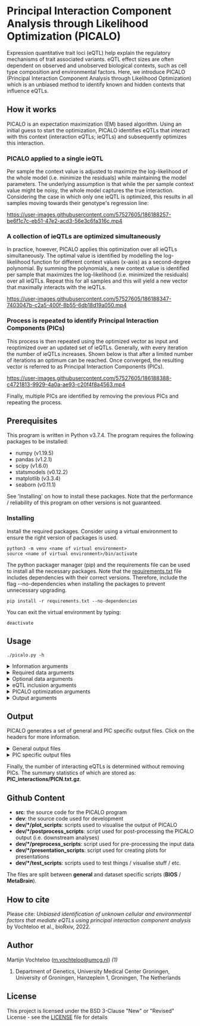 # Principal Interaction Component Analysis through Likelihood Optimization (PICALO)

Expression quantitative trait loci (eQTL) help explain the regulatory mechanisms of trait associated variants. eQTL effect sizes are often dependent on observed and unobserved biological contexts, such as cell type composition and environmental factors. Here, we introduce PICALO (Principal Interaction Component Analysis through Likelihood Optimization) which is an unbiased method to identify known and hidden contexts that influence eQTLs.

## How it works

PICALO is an expectation maximization (EM) based algorithm. Using an initial guess to start the optimization, PICALO identifies eQTLs that interact with this context (interaction eQTLs; ieQTLs) and subsequently optimizes this interaction. 

### PICALO applied to a single ieQTL
Per sample the context value is adjusted to maximize the log-likelihood of the whole model (i.e. minimize the residuals) while maintaining the model parameters. The underlying assumption is that while the per sample context value might be noisy, the whole model captures the true interaction. Considering the case in which only one ieQTL is optimized, this results in all samples moving towards their genotype's regression line:

https://user-images.githubusercontent.com/57527605/186188257-be6f1c7c-eb51-47e2-acd3-56e3c6fa316c.mp4

### A collection of ieQTLs are optimized simultaneously
In practice, however, PICALO applies this optimization over all ieQTLs simultaneously. The optimal value is identified by modelling the log-likelihood function for different context values (x-axis) as a second-degree polynomial. By summing the polynomials, a new context value is identified per sample that maximizes the log-likelihood (i.e. minimized the residuals) over all ieQTLs. Repeat this for all samples and this will yield a new vector that maximally interacts with the ieQTLs. 

https://user-images.githubusercontent.com/57527605/186188347-7403047b-c2a5-400f-8b55-6db18d19a050.mp4

### Process is repeated to identify Principal Interaction Components (PICs)
This process is then repeated using the optimized vector as input and reoptimized over an updated set of ieQTLs. Generally, with every iteration the number of ieQTLs increases. Shown below is that after a limited number of iterations an optimum can be reached. Once converged, the resulting vector is referred to as Principal Interaction Components (PICs).

https://user-images.githubusercontent.com/57527605/186188388-c4721813-9929-4a0a-ae93-c20f4f8a4563.mp4

Finally, multiple PICs are identified by removing the previous PICs and repeating the process.

## Prerequisites  

This program is written in Python v3.7.4. The program requires the following packages to be installed:  

 * numpy (v1.19.5)
 * pandas (v1.2.1) 
 * scipy (v1.6.0)
 * statsmodels (v0.12.2)
 * matplotlib (v3.3.4)
 * seaborn (v0.11.1)

See 'Installing' on how to install these packages. Note that the performance / reliability of this program on other versions is not guaranteed.

### Installing  

Install the required packages. Consider using a virtual environment to ensure the right version of packages is used.
```  
python3 -m venv <name of virtual environment>
source <name of virtual environment>/bin/activate
```

The python packager manager (pip) and the requirements file can be used to install all the necessary packages. Note that the [requirements.txt](requirements.txt) file includes dependencies with their correct versions. Therefore, include the flag --no-dependencies when installing the packages to prevent unnecessary upgrading. 
```  
pip install -r requirements.txt --no-dependencies
```

You can exit the virtual environment by typing:
```  
deactivate
```

## Usage  

```  
./picalo.py -h
```  

<details>
  <summary>Information arguments</summary>

 * **-h**, **--help**: show this help message and exit
 * **-v**, **--version**: show program's version number and exit
</details>

<details>
  <summary>Required data arguments</summary>

 * **-eq**, **--eqtl**: The path to the eqtl matrix. Expects to contain the columns 'Pvalue' (eQTL p-value), 'SNPName' (the eQTL SNP), and 'ProbeName' (the eQTL gene).

 * **-ge**, **--genotype**: The path to the genotype matrix. Expects to contain genotype dosages (between 0 en 2). Missing genotypes are by default -1 (can be changed used **-na** / **--genotype_na**). The rows should contain the SNPs on the same order as the **-eq** / **--eqtl** files. The columns should contain the samples on the same order as the **-ex** / **--expression** and **-co** / **--covariate** files.

 * **-ex**, **--expression**: The path to the expression matrix. The rows should contain the gene expression on the same order as the **-eq** / **--eqtl** files. The columns should contain the samples on the same order as the **-ge** / **--genotype** and **-co** / **--covariate** files.

 * **-co**, **--covariate**: The path to the covariate matrix (i.e. the matrix used as initial guess for the optimization). The rows should contain the different covariates on the same order as the **-eq** / **--eqtl** files. The columns should contain the samples on the same order as the **-ge** / **--genotype** and **-ex** / **--expression** files.
</details>

<details>
  <summary>Optional data arguments</summary>

 * **-na**, **--genotype_na**: The genotype value that equals a missing value. Default: -1.

 * **-tc**, **--tech_covariate**: The path to the technical covariate matrix (excluding an interaction with genotype). Default: None. The rows should contain the technical covariates to correct for. The columns should contain the samples on the same order as the **-ge** / **--genotype**, **-ex** / **--expression** file, and **-co** / **--covariate** files.

 * **-tci**, **--tech_covariate_with_inter**: The path to the technical covariate matrix(including an interaction with genotype). Default: None. The rows should contain the technical covariates to correct for including an interaction term with genotype. The columns should contain the samples on the same order as the **-ge** / **--genotype**, **-ex** / **--expression** file, and **-co** / **--covariate** files.

 * **-std**, **--sample_to_dataset**: The path to the sample-dataset link matrix. Default: None. Note that his argument is required if the input data conists of multiple datasets. The rows should contain sample - dataset links on the same order as the **-ge** / **--genotype**, **-ex** / **--expression** file, and **-co** / **--covariate** files.
</details>

<details>
  <summary>eQTL inclusion arguments</summary>

 * **-mds**, **--min_dataset_size**: The minimal number of samples per dataset. Default: >=30.
 * **-ea**, **--eqtl_alpha**: The eQTL significance cut-off. Default: <=0.05.
 * **-cr**, **--call_rate**: The minimal call rate of a SNP (per dataset).Equals to (1 - missingness). Default: >= 0.95.
 * **-hw**, **--hardy_weinberg_pvalue**: The Hardy-Weinberg p-value threshold.Default: >= 1e-4.
 * **-maf**, **--minor_allele_frequency**: The MAF threshold. Default: >0.01.
 * **-mgs**, **--min_group_size**: The minimal number of samples per genotype group. Default: >= 2.
 * **-iea**, **--ieqtl_alpha**: The interaction eQTL significance cut-off. Default: <=0.05.
</details>

<details>
  <summary>PICALO optimization arguments</summary>

 * **-n_components**: The number of components to extract. Default: 10.
 * **-min_iter**: The minimum number of optimization iterations to perform per component. Default: 5.
 * **-max_iter**: The maximum number of optimization iterations to perform per component. Default: 100.
 * **-tol**: The convergence threshold. The optimization will stop when the 1 - Pearson correlation coefficient is below this threshold. Default: 1e-3.
 * **-force_continue**: Force to identify more components even if the previous one did not converge. Default: False.
</details>

<details>
  <summary>Output arguments</summary>

 * **-o**, **--outdir**: The name of the output folder.
 * **-verbose**: Enable verbose output. Default: False.
</details>

## Output

PICALO generates a set of general and PIC specific output files. Click on the headers for more information.

<details>
  <summary>General output files</summary>

 * **call_rate.txt.gz**: containing the per dataset SNP call rates.
 * **components.txt.gz**: containing the identified components (also including non-converged components in contrast to 'PICs.txt.gz').
 * **genotype_stats.txt.gz**: containing the genotype summary statistics like sample size, Hardy-Weinberg equilibrium p-value, minor allele frequency (MAF), etc.
 * **log.log**: log file containing all terminal output.
 * **PICs.txt.gz**: containing the identified PICs.
 * **SummaryStats.txt.gz**: containing the number of interacting eQTLs per PIC.
</details>

<details>
  <summary>PIC specific output files</summary>

 * **PICN/component.npy**: numpy binary file containing the converged PIC for easy loading in case of a restart.
 * **PICN/covariate_selection.txt.gz**: containing the number of interacting eQTLs per initial guess (referred to as covariate).
 * **PICN/info.txt.gz**: containing optimization statistics per iteration like the number of interacting eQTLs, the correlation with the previous iteration etc.
 * **PICN/iteration.txt.gz**: containing the component loadings per iteration.
 * **PICN/n_hits_per_sample.txt.gz**: containing the number of eQTLs used for optimization per sample per iteration.
 * **PICN/results_iterationN.txt.gz**: containing the interaction eQTL summary statistics per iteration.
</details>

Finally, the number of interacting eQTLs is determined without removing PICs. The summary statistics of which are stored as: **PIC_interactions/PICN.txt.gz**.

## Github Content

 * **src**: the source code for the PICALO program
 * **dev**: the source code used for development
 * **dev/*/plot_scripts**: scripts used to visualise the output of PICALO
 * **dev/*/postprocess_scripts**: script used for post-processing the PICALO output (i.e. downstream analyses)
 * **dev/*/preprocess_scripts**: script used for pre-processing the input data
 * **dev/*/presentation_scripts**: script used for creating plots for presentations
 * **dev/*/test_scripts**: scripts used to test things / visualise stuff / etc.

The files are split between **general** and dataset specific scripts (**BIOS** / **MetaBrain**).

## How to cite

Please cite: *Unbiased identification of unknown cellular and environmental factors that mediate eQTLs using principal interaction component analysis* by Vochteloo et al., bioRxiv, 2022.

## Author  

Martijn Vochteloo (m.vochteloo@umcg.nl) *(1)*

1. Department of Genetics, University Medical Center Groningen, University of Groningen, Hanzeplein 1, Groningen, The Netherlands

## License  

This project is licensed under the BSD 3-Clause "New" or "Revised" License - see the [LICENSE](LICENSE.txt) file for details
